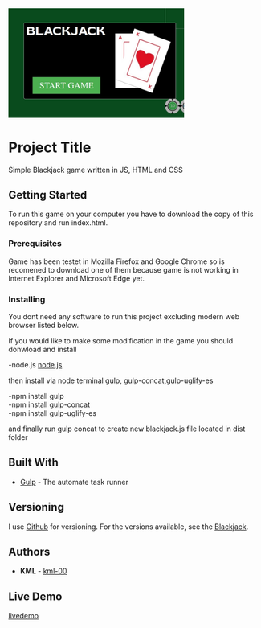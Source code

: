 <img src="https://raw.githubusercontent.com/kml-00/blackjack/master/assets/black_jack.jpg" width="350" title="blackjack game image">

# Project Title

Simple Blackjack game written in JS, HTML and CSS

## Getting Started

To run this game on your computer you have to download the copy of this repository and run index.html. 


### Prerequisites

Game has been testet in Mozilla Firefox and Google Chrome so is recomened to download one of them because game is not working in Internet Explorer and Microsoft Edge yet. 


### Installing

You dont need any software to run this project excluding modern web browser listed below. 

If you would like to make some modification in the game you should donwload and install 

-node.js [node.js](https://nodejs.org/en/download/)

 then install via node terminal gulp, gulp-concat,gulp-uglify-es

 -npm install gulp<br />
 -npm install gulp-concat<br />
 -npm install gulp-uglify-es<br />

and finally run gulp concat to create new blackjack.js file located in dist folder 

## Built With

* [Gulp](https://gulpjs.com/) - The automate task runner 


## Versioning

I use [Github](https://github.com) for versioning. For the versions available, see the [Blackjack](https://github.com/kml-00/blackjack). 

## Authors

* **KML** - [kml-00](https://github.com/kml-00)

## Live Demo 

[livedemo](https://htmlpreview.github.io/?https://github.com/kml-00/blackjack/blob/master/index.html)






